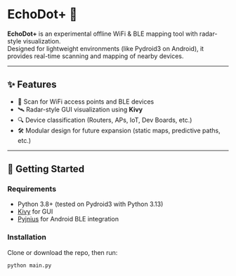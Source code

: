 # EchoDot+ 📡

**EchoDot+** is an experimental offline WiFi & BLE mapping tool with radar-style visualization.  
Designed for lightweight environments (like Pydroid3 on Android), it provides real-time scanning and mapping of nearby devices.

---

## ✨ Features
- 📶 Scan for WiFi access points and BLE devices  
- 🛰️ Radar-style GUI visualization using **Kivy**  
- 🔍 Device classification (Routers, APs, IoT, Dev Boards, etc.)  
- 🛠️ Modular design for future expansion (static maps, predictive paths, etc.)  

---

## 🚀 Getting Started

### Requirements
- Python 3.8+ (tested on Pydroid3 with Python 3.13)  
- [Kivy](https://kivy.org/) for GUI  
- [Pyjnius](https://github.com/kivy/pyjnius) for Android BLE integration  

### Installation
Clone or download the repo, then run:

```bash
python main.py
